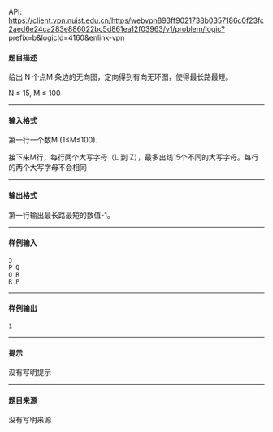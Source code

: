 API: https://client.vpn.nuist.edu.cn/https/webvpn893ff9021738b0357186c0f23fc2aed6e24ca283e886022bc5d861ea12f03963/v1/problem/logic?prefix=b&logicId=4160&enlink-vpn

#### 题目描述

给出 N 个点M 条边的无向图，定向得到有向无环图，使得最长路最短。

N ≤ 15, M ≤ 100

---

#### 输入格式

第一行一个数M (1≤M≤100).

接下来M行，每行两个大写字母（L 到 Z），最多出线15个不同的大写字母。每行的两个大写字母不会相同

---

#### 输出格式

第一行输出最长路最短的数值-1。

---

#### 样例输入
```
3
P Q
Q R
R P

```

---

#### 样例输出
```
1
```

---

#### 提示

没有写明提示

---

#### 题目来源

没有写明来源